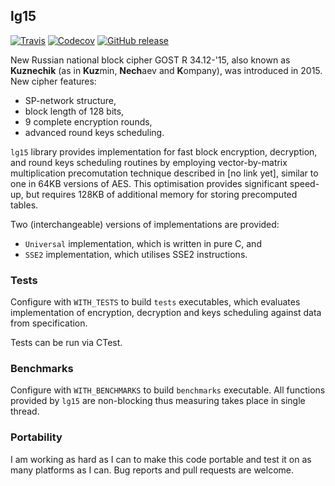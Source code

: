## lg15

[![Travis](https://travis-ci.org/aprelev/libgost15.svg?branch=master)](https://travis-ci.org/aprelev/libgost15) [![Codecov](https://codecov.io/gh/aprelev/libgost15/branch/master/graph/badge.svg)](https://codecov.io/gh/aprelev/libgost15) 
[![GitHub release](https://img.shields.io/github/release/aprelev/libgost15.svg?maxAge=2592000)](https://github.com/aprelev/libgost15/releases/latest)

New Russian national block cipher GOST R 34.12-'15,
also known as **Kuznechik** (as in **Kuz**min, **Nech**aev and **K**ompany),
was introduced in 2015.
New cipher features:
* SP-network structure,
* block length of 128 bits,
* 9 complete encryption rounds,
* advanced round keys scheduling.

`lg15` library provides implementation for
fast block encryption, decryption, and round keys scheduling routines by
employing vector-by-matrix multiplication precomutation technique described in [no link yet],
similar to one in 64KB versions of AES.
This optimisation provides significant speed-up,
but requires 128KB of additional memory for storing precomputed tables.

Two (interchangeable) versions of implementations are provided:
* `Universal` implementation, which is written in pure C, and
* `SSE2` implementation, which utilises SSE2 instructions.

### Tests

Configure with `WITH_TESTS` to build `tests` executables,
which evaluates implementation of encryption, decryption and keys scheduling against data from specification.

Tests can be run via CTest.

### Benchmarks

Configure with `WITH_BENCHMARKS` to build `benchmarks` executable.
All functions provided by `lg15` are non-blocking thus measuring takes place in single thread.

### Portability

I am working as hard as I can to make this code portable and test it on as many platforms as I can.
Bug reports and pull requests are welcome.
